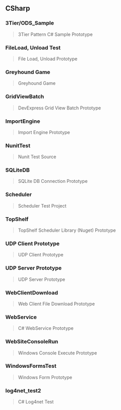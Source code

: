 ## CSharp ##

### 3Tier/ODS_Sample ###
> 3Tier Pattern C# Sample Prototype

### FileLoad, Unload Test ###
> File Load, Unload Prototype

### Greyhound Game ###
> Greyhound Game 

### GridViewBatch ###
> DevExpress Grid View Batch Prototype

### ImportEngine ###
> Import Engine Prototype

### NunitTest ###
> Nunit Test Source

### SQLiteDB ###
> SQLite DB Connection Prototype

### Scheduler ###
> Scheduler Test Project

### TopShelf ###
> TopShelf Scheduler Library (Nuget) Prototype

### UDP Client Prototype ###
> UDP Client Prototype

### UDP Server Prototype ###
> UDP Server Prototype

### WebClientDownload ###
> Web Client File Download Prototype

### WebService ###
> C# WebService Prototype

### WebSiteConsoleRun ###
> Windows Console Execute Prototype

### WindowsFormsTest ###
> Windows Form Prototype

### log4net_test2 ###
> C# Log4net Test 